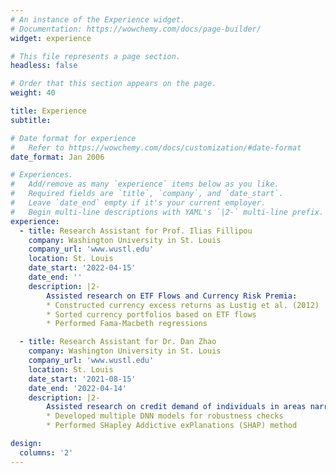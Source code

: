 ```yaml
---
# An instance of the Experience widget.
# Documentation: https://wowchemy.com/docs/page-builder/
widget: experience

# This file represents a page section.
headless: false

# Order that this section appears on the page.
weight: 40

title: Experience
subtitle:

# Date format for experience
#   Refer to https://wowchemy.com/docs/customization/#date-format
date_format: Jan 2006

# Experiences.
#   Add/remove as many `experience` items below as you like.
#   Required fields are `title`, `company`, and `date_start`.
#   Leave `date_end` empty if it's your current employer.
#   Begin multi-line descriptions with YAML's `|2-` multi-line prefix.
experience:
  - title: Research Assistant for Prof. Ilias Fillipou
    company: Washington University in St. Louis
    company_url: 'www.wustl.edu'
    location: St. Louis
    date_start: '2022-04-15'
    date_end: ''
    description: |2-
        Assisted research on ETF Flows and Currency Risk Premia:
        * Constructed currency excess returns as Lustig et al. (2012) 
        * Sorted currency portfolios based on ETF flows
        * Performed Fama-Macbeth regressions

  - title: Research Assistant for Dr. Dan Zhao
    company: Washington University in St. Louis
    company_url: 'www.wustl.edu'
    location: St. Louis
    date_start: '2021-08-15'
    date_end: '2022-04-14'
    description: |2-
        Assisted research on credit demand of individuals in areas narrowly missed by severe tornadoes:
        * Developed multiple DNN models for robustness checks
        * Performed SHapley Addictive exPlanations (SHAP) method

design:
  columns: '2'
---
```

